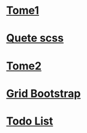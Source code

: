 
# [Tome1](https://lgiacalo.github.io/findThePrecious/tome1/)
# [Quete scss](https://lgiacalo.github.io/findThePrecious/quetescss/)
# [Tome2](https://lgiacalo.github.io/findThePrecious/tome2/)
# [Grid Bootstrap](https://lgiacalo.github.io/findThePrecious/gridBootstrap/)
# [Todo List](https://lgiacalo.github.io/findThePrecious/todoList/)
